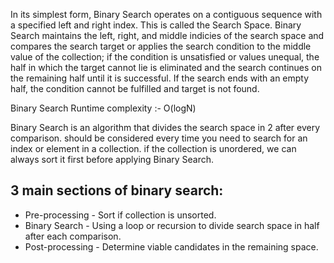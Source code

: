 In its simplest form, Binary Search operates on a contiguous sequence with a specified left and right index.
This is called the Search Space. 
Binary Search maintains the left, right, and middle indicies of the search space and 
compares the search target or applies the search condition to the middle value of the collection; 
if the condition is unsatisfied or values unequal, the half in which the target cannot lie is eliminated 
and the search continues on the remaining half until it is successful. 
If the search ends with an empty half, 
the condition cannot be fulfilled and target is not found.

Binary Search Runtime complexity :- O(logN)

Binary Search is an algorithm that divides the search space in 2 after every comparison.
should be considered every time you need to search for an index or element in a collection.
if the collection is unordered, we can always sort it first before applying Binary Search.

## 3 main sections of binary search: ##

- Pre-processing  - Sort if collection is unsorted.
- Binary Search - Using a loop or recursion to divide search space in half after each comparison.
- Post-processing - Determine viable candidates in the remaining space.



